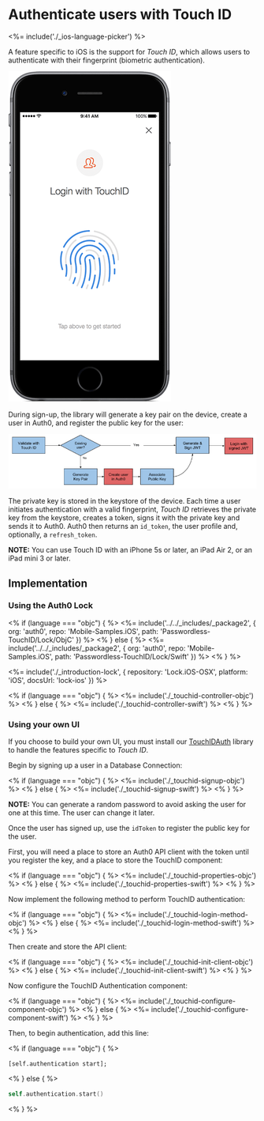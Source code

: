 # Authenticate users with Touch ID

<%= include('./_ios-language-picker') %>

A feature specific to iOS is the support for *Touch ID*, which allows users to authenticate with their fingerprint (biometric authentication).

![](/media/articles/connections/passwordless/passwordless-touchid-start.png)

During sign-up, the library will generate a key pair on the device, create a user in Auth0, and register the public key for the user:

![](/media/articles/connections/passwordless/passwordless-touchid-flow.png)

The private key is stored in the keystore of the device. Each time a user initiates authentication with a valid fingerprint, *Touch ID* retrieves the private key from the keystore, creates a token, signs it with the private key and sends it to Auth0. Auth0 then returns an `id_token`, the user profile and, optionally, a `refresh_token`.

**NOTE:** You can use Touch ID with an iPhone 5s or later, an iPad Air 2, or an iPad mini 3 or later.

## Implementation

### Using the Auth0 Lock

<% if (language === "objc") { %>
<%= include('../../_includes/_package2', {
  org: 'auth0',
  repo: 'Mobile-Samples.iOS',
  path: 'Passwordless-TouchID/Lock/ObjC'
}) %>
<% } else { %>
<%= include('../../_includes/_package2', {
  org: 'auth0',
  repo: 'Mobile-Samples.iOS',
  path: 'Passwordless-TouchID/Lock/Swift'
}) %>
<% } %>

<%= include('./_introduction-lock', { repository: 'Lock.iOS-OSX', platform: 'iOS', docsUrl: 'lock-ios' }) %>

<% if (language === "objc") { %>
<%= include('./_touchid-controller-objc') %>
<% } else { %>
<%= include('./_touchid-controller-swift') %>
<% } %>



### Using your own UI

If you choose to build your own UI, you must install our [TouchIDAuth](https://github.com/auth0/TouchIDAuth) library to handle the features specific to *Touch ID*.

Begin by signing up a user in a Database Connection:

<% if (language === "objc") { %>
<%= include('./_touchid-signup-objc') %>
<% } else { %>
<%= include('./_touchid-signup-swift') %>
<% } %>

**NOTE:** You can generate a random password to avoid asking the user for one at this time. The user can change it later.

Once the user has signed up, use the `idToken` to register the public key for the user.

First, you will need a place to store an Auth0 API client with the token until you register the key, and a place to store the TouchID component:

<% if (language === "objc") { %>
<%= include('./_touchid-properties-objc') %>
<% } else { %>
<%= include('./_touchid-properties-swift') %>
<% } %>

Now implement the following method to perform TouchID authentication:

<% if (language === "objc") { %>
<%= include('./_touchid-login-method-objc') %>
<% } else { %>
<%= include('./_touchid-login-method-swift') %>
<% } %>

Then create and store the API client:

<% if (language === "objc") { %>
<%= include('./_touchid-init-client-objc') %>
<% } else { %>
<%= include('./_touchid-init-client-swift') %>
<% } %>

Now configure the TouchID Authentication component:

<% if (language === "objc") { %>
<%= include('./_touchid-configure-component-objc') %>
<% } else { %>
<%= include('./_touchid-configure-component-swift') %>
<% } %>

Then, to begin authentication, add this line:

<% if (language === "objc") { %>
```objc
[self.authentication start];
```

<% } else { %>
```swift
self.authentication.start()
```
<% } %>
